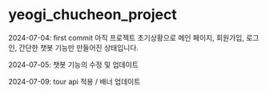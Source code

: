 ﻿# yeogi_chucheon_project

2024-07-04:  first commit
  아직 프로젝트 초기상황으로 메인 페이지, 회원가입, 로그인, 간단한 챗봇 기능만 만들어진 상태입니다. 

2024-07-05:
  챗봇 기능의 수정 및 업데이트

2024-07-09:
  tour api 적용 / 배너 업데이트
